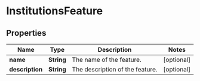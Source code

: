 

# InstitutionsFeature


## Properties

| Name | Type | Description | Notes |
|------------ | ------------- | ------------- | -------------|
|**name** | **String** | The name of the feature. |  [optional] |
|**description** | **String** | The description of the feature. |  [optional] |



